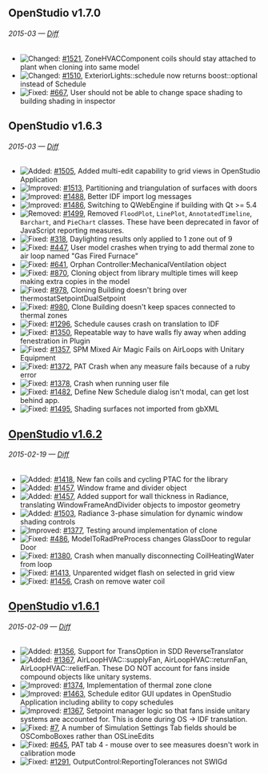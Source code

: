 ## OpenStudio v1.7.0
###### 2015-03 — [Diff]( https://github.com/NREL/OpenStudio/compare/v1.6.3...v1.7.0 )

- ![Changed:][changed] [#1521]( https://github.com/NREL/OpenStudio/issues/1521 ), ZoneHVACComponent coils should stay attached to plant when cloning into same model
- ![Changed:][changed] [#1510]( https://github.com/NREL/OpenStudio/pull/1510 ), ExteriorLights::schedule now returns boost::optional<Schedule> instead of Schedule
- ![Fixed:][fixed] [#667]( https://github.com/NREL/OpenStudio/issues/667 ), User should not be able to change space shading to building shading in inspector

## OpenStudio v1.6.3
###### 2015-03 — [Diff]( https://github.com/NREL/OpenStudio/compare/v1.6.2...v1.6.3 )

- ![Added:][added] [#1505]( https://github.com/NREL/OpenStudio/pull/1505 ), Added multi-edit capability to grid views in OpenStudio Application
- ![Improved:][improved] [#1513]( https://github.com/NREL/OpenStudio/issues/1513 ), Partitioning and triangulation of surfaces with doors
- ![Improved:][improved] [#1488]( https://github.com/NREL/OpenStudio/pull/1488 ), Better IDF import log messages
- ![Improved:][improved] [#1486]( https://github.com/NREL/OpenStudio/pull/1486 ), Switching to QWebEngine if building with Qt >= 5.4
- ![Removed:][removed] [#1499]( https://github.com/NREL/OpenStudio/pull/1499 ), Removed `FloodPlot`, `LinePlot`, `AnnotatedTimeline`, `Barchart`, and `PieChart` classes.  These have been deprecated in favor of JavaScript reporting measures.
- ![Fixed:][fixed] [#318]( https://github.com/NREL/OpenStudio/issues/318 ), Daylighting results only applied to 1 zone out of 9
- ![Fixed:][fixed] [#447]( https://github.com/NREL/OpenStudio/issues/447 ), User model crashes when trying to add thermal zone to air loop named "Gas Fired Furnace"
- ![Fixed:][fixed] [#641]( https://github.com/NREL/OpenStudio/issues/641 ), Orphan Controller:MechanicalVentilation object
- ![Fixed:][fixed] [#870]( https://github.com/NREL/OpenStudio/issues/870 ), Cloning object from library multiple times will keep making extra copies in the model
- ![Fixed:][fixed] [#978]( https://github.com/NREL/OpenStudio/issues/978 ), Cloning Building doesn't bring over thermostatSetpointDualSetpoint
- ![Fixed:][fixed] [#980]( https://github.com/NREL/OpenStudio/issues/980 ), Clone Building doesn't keep spaces connected to thermal zones
- ![Fixed:][fixed] [#1296]( https://github.com/NREL/OpenStudio/issues/1296 ), Schedule causes crash on translation to IDF
- ![Fixed:][fixed] [#1350]( https://github.com/NREL/OpenStudio/issues/1350 ), Repeatable way to have walls fly away when adding fenestration in Plugin
- ![Fixed:][fixed] [#1357]( https://github.com/NREL/OpenStudio/issues/1357 ), SPM Mixed Air Magic Fails on AirLoops with Unitary Equipment
- ![Fixed:][fixed] [#1372]( https://github.com/NREL/OpenStudio/issues/1372 ), PAT Crash when any measure fails because of a ruby error
- ![Fixed:][fixed] [#1378]( https://github.com/NREL/OpenStudio/issues/1378 ), Crash when running user file
- ![Fixed:][fixed] [#1482]( https://github.com/NREL/OpenStudio/issues/1482 ), Define New Schedule dialog isn't modal, can get lost behind app.
- ![Fixed:][fixed] [#1495]( https://github.com/NREL/OpenStudio/issues/1495 ), Shading surfaces not imported from gbXML


## [OpenStudio v1.6.2]( https://github.com/NREL/OpenStudio/releases/tag/v1.6.2 )
###### 2015-02-19 — [Diff]( https://github.com/NREL/OpenStudio/compare/v1.6.1...v1.6.2 )

- ![Added:][added] [#1418]( https://github.com/NREL/OpenStudio/pull/1418 ), New fan coils and cycling PTAC for the library
- ![Added:][added] [#1457]( https://github.com/NREL/OpenStudio/pull/1457 ), Window frame and divider object 
- ![Added:][added] [#1457]( https://github.com/NREL/OpenStudio/pull/1457 ), Added support for wall thickness in Radiance, translating WindowFrameAndDivider objects to impostor geometry
- ![Added:][added] [#1503]( https://github.com/NREL/OpenStudio/pull/1503 ), Radiance 3-phase simulation for dynamic window shading controls
- ![Improved:][improved] [#1377]( https://github.com/NREL/OpenStudio/pull/1377 ), Testing around implementation of clone 
- ![Fixed:][fixed] [#486]( https://github.com/NREL/OpenStudio/issues/486 ), ModelToRadPreProcess changes GlassDoor to regular Door
- ![Fixed:][fixed] [#1380]( https://github.com/NREL/OpenStudio/issues/1380 ), Crash when manually disconnecting CoilHeatingWater from loop
- ![Fixed:][fixed] [#1413]( https://github.com/NREL/OpenStudio/issues/1413 ), Unparented widget flash on selected in grid view
- ![Fixed:][fixed] [#1456]( https://github.com/NREL/OpenStudio/pull/1456 ), Crash on remove water coil


## [OpenStudio v1.6.1]( https://github.com/NREL/OpenStudio/releases/tag/v1.6.1 )
###### 2015-02-09 — [Diff]( https://github.com/NREL/OpenStudio/compare/v1.6.0...v1.6.1 )

- ![Added:][added] [#1356]( https://github.com/NREL/OpenStudio/pull/1356 ), Support for TransOption in SDD ReverseTranslator
- ![Added:][added] [#1367]( https://github.com/NREL/OpenStudio/pull/1367 ), AirLoopHVAC::supplyFan, AirLoopHVAC::returnFan, AirLoopHVAC::reliefFan. These DO NOT account for fans inside compound objects like unitary systems.
- ![Improved:][improved] [#1374]( https://github.com/NREL/OpenStudio/pull/1374 ), Implementation of thermal zone clone
- ![Improved:][improved] [#1463]( https://github.com/NREL/OpenStudio/pull/1463 ), Schedule editor GUI updates in OpenStudio Application including ability to copy schedules
- ![Improved:][improved] [#1367]( https://github.com/NREL/OpenStudio/pull/1367 ), Setpoint manager logic so that fans inside unitary systems are accounted for. This is done during OS -> IDF translation.
- ![Fixed:][fixed] [#7]( https://github.com/NREL/OpenStudio/issues/7 ), A number of Simulation Settings Tab fields should be OSComboBoxes rather than OSLineEdits
- ![Fixed:][fixed] [#645]( https://github.com/NREL/OpenStudio/issues/645 ), PAT tab 4 - mouse over to see measures doesn't work in calibration mode
- ![Fixed:][fixed] [#1291]( https://github.com/NREL/OpenStudio/issues/1291 ), OutputControl:ReportingTolerances not SWIGd
















[added]: http://nrel.github.io/OpenStudio-user-documentation/img/added.svg "Added"
[changed]: http://nrel.github.io/OpenStudio-user-documentation/img/changed.svg "Changed"
[deprecated]: http://nrel.github.io/OpenStudio-user-documentation/img/deprecated.svg "Deprecated"
[fixed]: http://nrel.github.io/OpenStudio-user-documentation/img/fixed.svg "Fixed"
[improved]: http://nrel.github.io/OpenStudio-user-documentation/img/improved.svg "Improved"
[removed]: http://nrel.github.io/OpenStudio-user-documentation/img/removed.svg "Removed"

